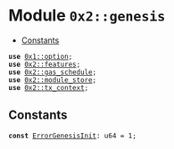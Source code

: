 
<a name="0x2_genesis"></a>

# Module `0x2::genesis`



-  [Constants](#@Constants_0)


<pre><code><b>use</b> <a href="">0x1::option</a>;
<b>use</b> <a href="features.md#0x2_features">0x2::features</a>;
<b>use</b> <a href="gas_schedule.md#0x2_gas_schedule">0x2::gas_schedule</a>;
<b>use</b> <a href="module_store.md#0x2_module_store">0x2::module_store</a>;
<b>use</b> <a href="tx_context.md#0x2_tx_context">0x2::tx_context</a>;
</code></pre>



<a name="@Constants_0"></a>

## Constants


<a name="0x2_genesis_ErrorGenesisInit"></a>



<pre><code><b>const</b> <a href="genesis.md#0x2_genesis_ErrorGenesisInit">ErrorGenesisInit</a>: u64 = 1;
</code></pre>
